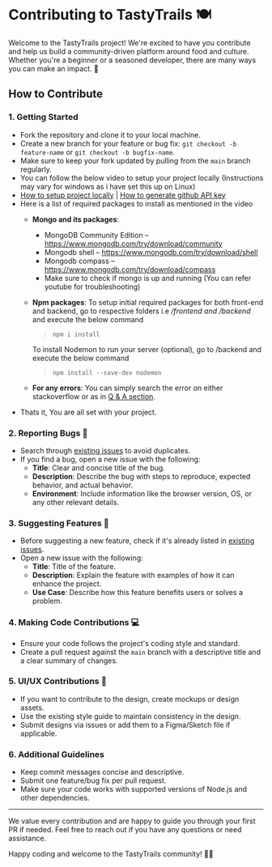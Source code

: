 # Contributing to TastyTrails 🍽️

Welcome to the TastyTrails project! We're excited to have you contribute and help us build a community-driven platform around food and culture. Whether you're a beginner or a seasoned developer, there are many ways you can make an impact. 🎉

## How to Contribute

### 1. Getting Started
- Fork the repository and clone it to your local machine.
- Create a new branch for your feature or bug fix: `git checkout -b feature-name` or `git checkout -b bugfix-name`.
- Make sure to keep your fork updated by pulling from the `main` branch regularly.
- You can follow the below video to setup your project locally (Instructions may vary for windows as i have set this up on Linux)
- [How to setup project locally](https://youtu.be/cksPqPCRqfw) | [How to generate github API key](https://www.youtube.com/watch?v=iLrywUfs7yU)
- Here is a list of required packages to install as mentioned in the video
  - **Mongo and its packages**: 
    - MongoDB Community Edition – https://www.mongodb.com/try/download/community
    - Mongodb shell – https://www.mongodb.com/try/download/shell
    - Mongodb compass – https://www.mongodb.com/try/download/compass
    - Make sure to check if mongo is up and running (You can refer youtube for troubleshooting)
  - **Npm packages**: 
    To setup initial required packages for both front-end and backend, go to respective folders i.e */frontend and /backend* and execute the below command
    > `npm i install`

    To install Nodemon to run your server (optional), go to /backend and execute the below command
    > `npm install --save-dev nodemon`
    
  - **For any errors**: You can simply search the error on either stackoverflow or as in [Q & A section](https://github.com/AlfiyaSiddique/TastyTrails/discussions/37).
- Thats it, You are all set with your project.
  
### 2. Reporting Bugs 🐛
- Search through [existing issues](link_to_issues) to avoid duplicates.
- If you find a bug, open a new issue with the following:
  - **Title**: Clear and concise title of the bug.
  - **Description**: Describe the bug with steps to reproduce, expected behavior, and actual behavior.
  - **Environment**: Include information like the browser version, OS, or any other relevant details.

### 3. Suggesting Features 🚀
- Before suggesting a new feature, check if it's already listed in [existing issues](link_to_issues).
- Open a new issue with the following:
  - **Title**: Title of the feature.
  - **Description**: Explain the feature with examples of how it can enhance the project.
  - **Use Case**: Describe how this feature benefits users or solves a problem.

### 4. Making Code Contributions 💻
- Ensure your code follows the project's coding style and standard.
- Create a pull request against the `main` branch with a descriptive title and a clear summary of changes.

### 5. UI/UX Contributions 🎨
- If you want to contribute to the design, create mockups or design assets.
- Use the existing style guide to maintain consistency in the design.
- Submit designs via issues or add them to a Figma/Sketch file if applicable.

### 6. Additional Guidelines
- Keep commit messages concise and descriptive.
- Submit one feature/bug fix per pull request.
- Make sure your code works with supported versions of Node.js and other dependencies.

---

We value every contribution and are happy to guide you through your first PR if needed. Feel free to reach out if you have any questions or need assistance.

Happy coding and welcome to the TastyTrails community! 🍕🌟
